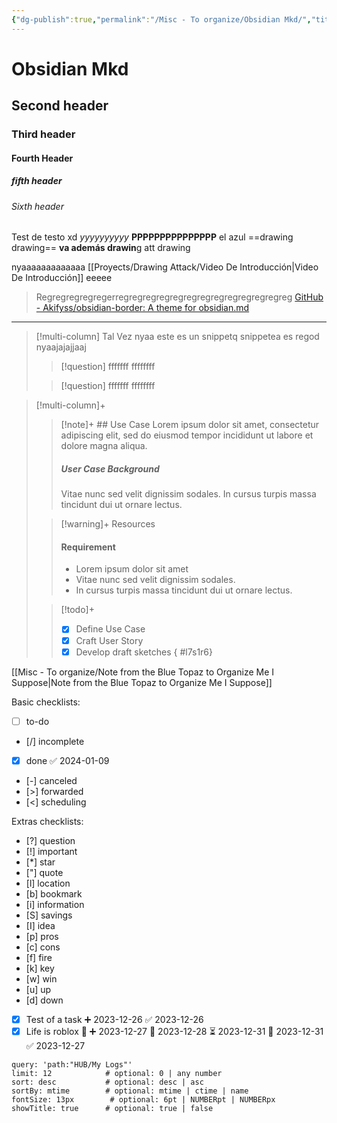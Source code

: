 ```yaml
---
{"dg-publish":true,"permalink":"/Misc - To organize/Obsidian Mkd/","title":"Obsidian MKD","created":"Monday, 2023-07-31, 5:03:18 pm","updated":"Saturday, 2024-03-09, 11:20:28 pm"}
---
```


# Obsidian Mkd
## Second header
### Third header
#### Fourth Header
##### fifth header
###### Sixth header

Test de testo xd *yyyyyyyyyy* **PPPPPPPPPPPPPPP** el azul ==drawing drawing== **va además drawin**g att drawing

nyaaaaaaaaaaaaa [[Proyects/Drawing Attack/Video De Introducción\|Video De Introducción]] eeeee
> Regregregregregerregregregregregregregregregregregregreg
  [GitHub - Akifyss/obsidian-border: A theme for obsidian.md](https://github.com/Akifyss/obsidian-border)

---
> [!multi-column] Tal Vez
> nyaa este es un snippetq snippetea es regod
> nyaajajajjaaj
> > [!question] fffffff
> > ffffffff
>
> > [!question] fffffff
> > ffffffff

> [!multi-column]+
>
>> [!note]+ ## Use Case
>> Lorem ipsum dolor sit amet, consectetur adipiscing elit, sed do eiusmod tempor incididunt ut labore et dolore magna aliqua.
>> ##### User Case Background
>> Vitae nunc sed velit dignissim sodales. In cursus turpis massa tincidunt dui ut ornare lectus.
>
>> [!warning]+ Resources
>> #### Requirement
>> - Lorem ipsum dolor sit amet
>> - Vitae nunc sed velit dignissim sodales.
>> - In cursus turpis massa tincidunt dui ut ornare lectus.
>
>> [!todo]+
>> - [x] Define Use Case
>> - [x] Craft User Story
>> - [x] Develop draft sketches
{ #l7s1r6}


[[Misc - To organize/Note from the Blue Topaz to Organize Me I Suppose\|Note from the Blue Topaz to Organize Me I Suppose]]

Basic checklists:

- [ ] to-do
- [/] incomplete
- [x] done ✅ 2024-01-09
- [-] canceled
- [>] forwarded
- [<] scheduling

Extras checklists:

- [?] question
- [!] important
- [*] star
- ["] quote
- [l] location
- [b] bookmark
- [i] information
- [S] savings
- [I] idea
- [p] pros
- [c] cons
- [f] fire
- [k] key
- [w] win
- [u] up
- [d] down
- [x] Test of a task ➕ 2023-12-26 ✅ 2023-12-26
- [x] Life is roblox 🔽 ➕ 2023-12-27 🛫 2023-12-28 ⏳ 2023-12-31 📅 2023-12-31 ✅ 2023-12-27

```note-gallery     #           default | options
query: 'path:"HUB/My Logs"'
limit: 12            # optional: 0 | any number
sort: desc           # optional: desc | asc
sortBy: mtime        # optional: mtime | ctime | name
fontSize: 13px        # optional: 6pt | NUMBERpt | NUMBERpx
showTitle: true      # optional: true | false
```
